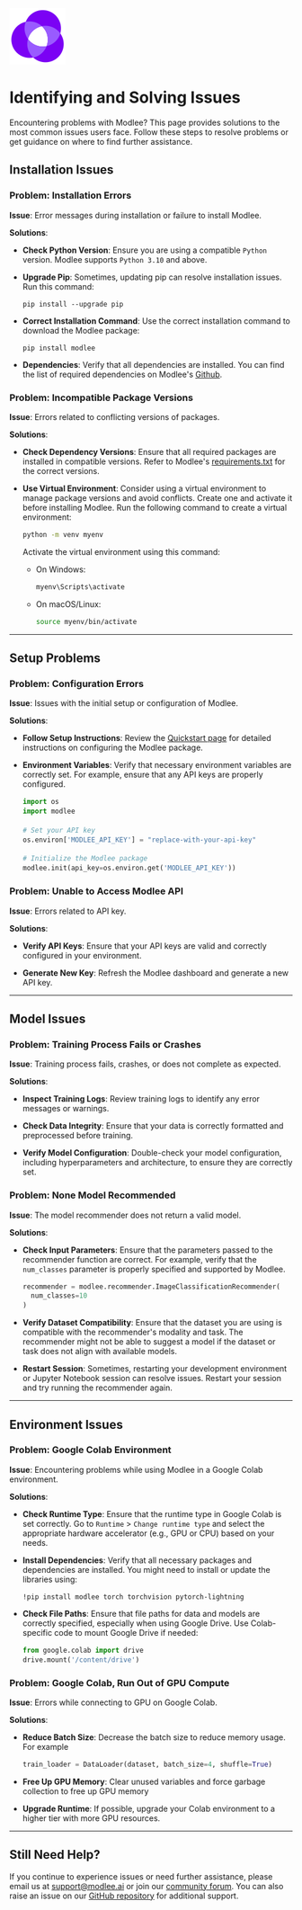 ![](https://github.com/mansiagr4/gifs/raw/main/new_small_logo.svg)

# Identifying and Solving Issues

Encountering problems with Modlee? This page provides solutions to the most common issues users face. Follow these steps to resolve problems or get guidance on where to find further assistance.

## Installation Issues

### Problem: Installation Errors

**Issue**: Error messages during installation or failure to install Modlee.

**Solutions**:

- **Check Python Version**: Ensure you are using a compatible `Python` version. Modlee supports `Python 3.10` and above.
  
- **Upgrade Pip**: Sometimes, updating pip can resolve installation issues. Run this command:
  
    ```shell
    pip install --upgrade pip
    ```
  
- **Correct Installation Command**: Use the correct installation command to download the Modlee package: 
  
    ```shell
    pip install modlee
    ```
  
- **Dependencies**: Verify that all dependencies are installed. You can find the list of required dependencies on Modlee's [Github](https://github.com/modlee-ai/modlee/blob/main/requirements.txt).

### Problem: Incompatible Package Versions

**Issue**: Errors related to conflicting versions of packages.

**Solutions**:

- **Check Dependency Versions**: Ensure that all required packages are installed in compatible versions. Refer to Modlee's [requirements.txt](https://github.com/modlee-ai/modlee/blob/main/requirements.txt) for the correct versions.
  
- **Use Virtual Environment**: Consider using a virtual environment to manage package versions and avoid conflicts. Create one and activate it before installing Modlee. Run the following command to create a virtual environment:
  
    ```bash
    python -m venv myenv
    ```

    Activate the virtual environment using this command:

  - On Windows:
  
    ```bash
    myenv\Scripts\activate
    ```

  - On macOS/Linux:
  
    ```bash
    source myenv/bin/activate
    ```

---

## Setup Problems

### Problem: Configuration Errors
**Issue**: Issues with the initial setup or configuration of Modlee.

**Solutions**:
  
- **Follow Setup Instructions**: Review the [Quickstart page](https://docs.modlee.ai/README.html) for detailed instructions on configuring the Modlee package.
  
- **Environment Variables**: Verify that necessary environment variables are correctly set. For example, ensure that any API keys are properly configured.

    ```python
    import os
    import modlee

    # Set your API key
    os.environ['MODLEE_API_KEY'] = "replace-with-your-api-key"

    # Initialize the Modlee package
    modlee.init(api_key=os.environ.get('MODLEE_API_KEY'))
    ```

### Problem: Unable to Access Modlee API
**Issue**: Errors related to API key.

**Solutions**:

- **Verify API Keys**: Ensure that your API keys are valid and correctly configured in your environment.
  
- **Generate New Key**: Refresh the Modlee dashboard and generate a new API key.

---

## Model Issues

### Problem: Training Process Fails or Crashes
**Issue**: Training process fails, crashes, or does not complete as expected.

**Solutions**:

- **Inspect Training Logs**: Review training logs to identify any error messages or warnings.
  
- **Check Data Integrity**: Ensure that your data is correctly formatted and preprocessed before training.
  
- **Verify Model Configuration**: Double-check your model configuration, including hyperparameters and architecture, to ensure they are correctly set.

### Problem: None Model Recommended
**Issue**: The model recommender does not return a valid model. 

**Solutions**:

- **Check Input Parameters**: Ensure that the parameters passed to the recommender function are correct. For example, verify that the `num_classes` parameter is properly specified and supported by Modlee.
  
    ```python
  recommender = modlee.recommender.ImageClassificationRecommender(
      num_classes=10 
  )
    ```
- **Verify Dataset Compatibility**: Ensure that the dataset you are using is compatible with the recommender's modality and task. The recommender might not be able to suggest a model if the dataset or task does not align with available models.
  
- **Restart Session**: Sometimes, restarting your development environment or Jupyter Notebook session can resolve issues. Restart your session and try running the recommender again.

---

## Environment Issues

### Problem: Google Colab Environment 

**Issue**: Encountering problems while using Modlee in a Google Colab environment.

**Solutions**:

- **Check Runtime Type**: Ensure that the runtime type in Google Colab is set correctly. Go to `Runtime` > `Change runtime type` and select the appropriate hardware accelerator (e.g., GPU or CPU) based on your needs.

- **Install Dependencies**: Verify that all necessary packages and dependencies are installed. You might need to install or update the libraries using:
  
    ```shell
    !pip install modlee torch torchvision pytorch-lightning
    ```
  
- **Check File Paths**: Ensure that file paths for data and models are correctly specified, especially when using Google Drive. Use Colab-specific code to mount Google Drive if needed:
  
    ```python
    from google.colab import drive
    drive.mount('/content/drive')
    ```

### Problem: Google Colab, Run Out of GPU Compute

**Issue**: Errors while connecting to GPU on Google Colab.

**Solutions**:

- **Reduce Batch Size**: Decrease the batch size to reduce memory usage. For example

    ```python
    train_loader = DataLoader(dataset, batch_size=4, shuffle=True)
    ```
- **Free Up GPU Memory**: Clear unused variables and force garbage collection to free up GPU memory
- **Upgrade Runtime**: If possible, upgrade your Colab environment to a higher tier with more GPU resources.

---

## Still Need Help?
If you continue to experience issues or need further assistance, please email us at [support@modlee.ai](support@modlee.ai) or join our [community forum](https://discord.com/invite/m8YDbWDvrF). You can also raise an issue on our [GitHub repository](https://github.com/modlee-ai/modlee/issues) for additional support.
